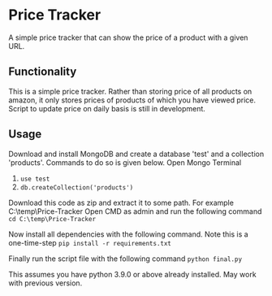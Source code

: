 # Price Tracker
A simple price tracker that can show the price of a product with a given URL.

## Functionality
This is a simple price tracker. Rather than storing price of all products on amazon, it only stores prices of products of which you have viewed price.
Script to update price on daily basis is still in development.

## Usage
Download and install MongoDB and create a database 'test' and a collection 'products'. Commands to do so is given below.
Open Mongo Terminal
1. ```use test```
2. ```db.createCollection('products')```

Download this code as zip and extract it to some path. For example C:\temp\Price-Tracker
Open CMD as admin and run the following command ```cd C:\temp\Price-Tracker```

Now install all dependencies with the following command. Note this is a one-time-step
```pip install -r requirements.txt```

Finally run the script file with the following command
```python final.py```

This assumes you have python 3.9.0 or above already installed. May work with previous version.
